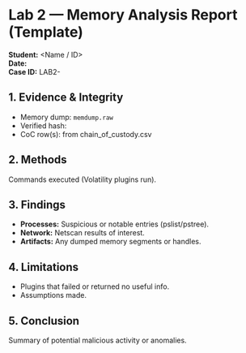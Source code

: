 # Lab 2 — Memory Analysis Report (Template)

**Student:** <Name / ID>  
**Date:** <YYYY-MM-DD>  
**Case ID:** LAB2-<YourInitials>

## 1. Evidence & Integrity
- Memory dump: `memdump.raw`
- Verified hash: <SHA256>
- CoC row(s): from chain_of_custody.csv

## 2. Methods
Commands executed (Volatility plugins run).

## 3. Findings
- **Processes:** Suspicious or notable entries (pslist/pstree).  
- **Network:** Netscan results of interest.  
- **Artifacts:** Any dumped memory segments or handles.

## 4. Limitations
- Plugins that failed or returned no useful info.  
- Assumptions made.

## 5. Conclusion
Summary of potential malicious activity or anomalies.
